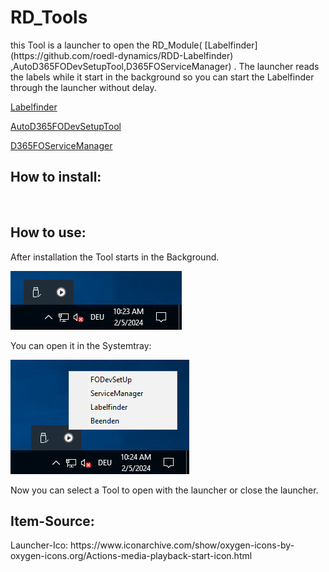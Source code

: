 <h1>RD_Tools</h1>
<p>this Tool is a launcher to open the RD_Module( [Labelfinder](https://github.com/roedl-dynamics/RDD-Labelfinder) ,AutoD365FODevSetupTool,D365FOServiceManager)
 .
The launcher reads the labels while it start in the background so you can start the Labelfinder through the launcher without delay.
 
  [Labelfinder](https://github.com/roedl-dynamics/RDD-Labelfinder)

  [AutoD365FODevSetupTool](https://github.com/roedl-dynamics/AutoD365FODevSetupTool)

  [D365FOServiceManager](https://github.com/roedl-dynamics/D365FOServiceManager)

</p>

    

<h2>How to install:  </h2> 
<br>
<h2>How to use:</h2>
After installation the Tool starts in the Background.<br>

![image](https://github.com/roedl-dynamics/RD_Tools/blob/main/RD-Tools_ImTray.PNG) <br>

You can open it in the Systemtray: <br>

![image](https://github.com/roedl-dynamics/RD_Tools/blob/main/RD-Tools_ge%C3%B6ffnet.PNG) <br>

Now you can select a Tool to open with the launcher or close the launcher. 



<h2>Item-Source:</h2>
Launcher-Ico: https://www.iconarchive.com/show/oxygen-icons-by-oxygen-icons.org/Actions-media-playback-start-icon.html
